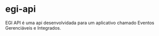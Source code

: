# egi-api
EGI API é uma api desenvolvidada para um aplicativo chamado Eventos Gerenciáveis e Integrados.
